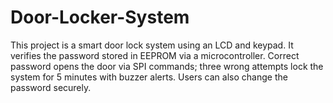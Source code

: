 # Door-Locker-System
This project is a smart door lock system using an LCD and keypad. It verifies the password stored in EEPROM via a microcontroller. Correct password opens the door via SPI commands; three wrong attempts lock the system for 5 minutes with buzzer alerts. Users can also change the password securely.
